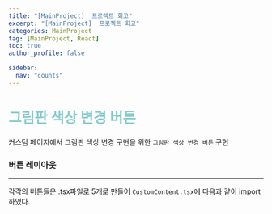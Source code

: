 ```yaml
---
title: "[MainProject]  프로젝트 회고"
excerpt: "[MainProject]  프로젝트 회고"
categories: MainProject
tag: [MainProject, React]
toc: true
author_profile: false

sidebar:
  nav: "counts"
---
```


<div style="text-align: center;">

</div>

# <span style='color:RGB(135, 203, 206)'> 그림판 색상 변경 버튼

커스텀 페이지에서 그림판 색상 변경 구현을 위한 `그림판 색상 변경 버튼` 구현

### 버튼 레이아웃

---

각각의 버튼들은 .tsx파일로 5개로 만들어 `CustomContent.tsx`에 다음과 같이 import하였다.
